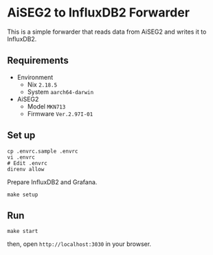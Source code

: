 # AiSEG2 to InfluxDB2 Forwarder

This is a simple forwarder that reads data from AiSEG2 and writes it to InfluxDB2.

## Requirements

- Environment
    - Nix `2.18.5`
    - System `aarch64-darwin`
- AiSEG2
    - Model `MKN713`
    - Firmware `Ver.2.97I-01`

## Set up

```shell
cp .envrc.sample .envrc
vi .envrc
# Edit .envrc
direnv allow
```

Prepare InfluxDB2 and Grafana.

```shell
make setup
```

## Run

```shell
make start
```

then, open `http://localhost:3030` in your browser.

